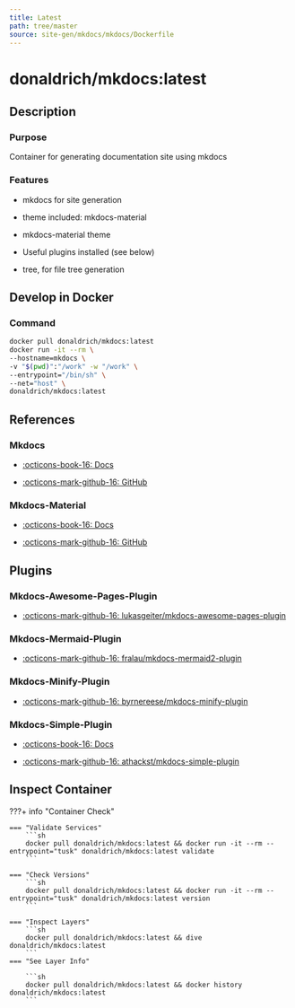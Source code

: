 ```yaml
---
title: Latest
path: tree/master
source: site-gen/mkdocs/mkdocs/Dockerfile
---
```


# donaldrich/mkdocs:latest

## Description

### Purpose

Container for generating documentation site using mkdocs

### Features

* mkdocs for site generation

* theme included: mkdocs-material

* mkdocs-material theme

* Useful plugins installed (see below)

* tree, for file tree generation

## Develop in Docker

### Command

```sh
docker pull donaldrich/mkdocs:latest
docker run -it --rm \
--hostname=mkdocs \
-v "$(pwd)":"/work" -w "/work" \
--entrypoint="/bin/sh" \
--net="host" \
donaldrich/mkdocs:latest
```

## References

### Mkdocs

* [:octicons-book-16: Docs](https://www.mkdocs.org)

* [:octicons-mark-github-16: GitHub](https://github.com/mkdocs/mkdocs)

### Mkdocs-Material

* [:octicons-book-16: Docs](https://squidfunk.github.io/mkdocs-material)

* [:octicons-mark-github-16: GitHub](https://github.com/squidfunk/mkdocs-material)

## Plugins

### Mkdocs-Awesome-Pages-Plugin

* [:octicons-mark-github-16: lukasgeiter/mkdocs-awesome-pages-plugin](https://github.com/lukasgeiter/mkdocs-awesome-pages-plugin)

### Mkdocs-Mermaid-Plugin

* [:octicons-mark-github-16: fralau/mkdocs-mermaid2-plugin](https://github.com/fralau/mkdocs-mermaid2-plugin)

### Mkdocs-Minify-Plugin

* [:octicons-mark-github-16: byrnereese/mkdocs-minify-plugin](https://github.com/byrnereese/mkdocs-minify-plugin)

### Mkdocs-Simple-Plugin

* [:octicons-book-16: Docs](https://www.allisonthackston.com/mkdocs-simple-plugin)

* [:octicons-mark-github-16: athackst/mkdocs-simple-plugin](https://github.com/athackst/mkdocs-simple-plugin)

## Inspect Container

???+ info "Container Check"

    === "Validate Services"
        ```sh
        docker pull donaldrich/mkdocs:latest && docker run -it --rm --entrypoint="tusk" donaldrich/mkdocs:latest validate
        ```

    === "Check Versions"
        ```sh
        docker pull donaldrich/mkdocs:latest && docker run -it --rm --entrypoint="tusk" donaldrich/mkdocs:latest version
        ```

    === "Inspect Layers"
        ```sh
        docker pull donaldrich/mkdocs:latest && dive donaldrich/mkdocs:latest
        ```
    === "See Layer Info"

        ```sh
        docker pull donaldrich/mkdocs:latest && docker history donaldrich/mkdocs:latest
        ```

